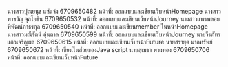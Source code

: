 นางสาวปุณยนุช แซ่แจ้ง          6709650482  หน้าที่: ออกแบบและเขียนเว็บหน้าHomepage
นางสาวพาขวัญ จุลโยธิน         6709650532  หน้าที่: ออกแบบและเขียนเว็บหน้าJourney
นางสาวแพรพลอย พิพัฒน์ภาธรกุล  6709650540  หน้าที่: ออกแบบและเขียนmember ในหน้าHomepage
นางสาวมณีรัตน์ อุ่นตาล          6709650599  หน้าที่: ออกแบบและเขียนเว็บหน้าJourney
นายวีรภัทร แก้วเจริญผล          6709650615  หน้าที่: ออกแบบและเขียนเว็บหน้าFuture
นายสรายุต มากทรัพย์            6709650672  หน้าที่: เขียนในส่วยของJava script
นายสุเมธา พวงทอง             6709650706  หน้าที่: ออกแบบและเขียนเว็บหน้าFuture
